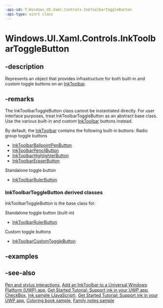 ```yaml
---
-api-id: T:Windows.UI.Xaml.Controls.InkToolbarToggleButton
-api-type: winrt class
---
```


<!-- Class syntax.
public class InkToolbarToggleButton : Windows.UI.Xaml.Controls.CheckBox, Windows.UI.Xaml.Controls.IInkToolbarToggleButton
-->

# Windows.UI.Xaml.Controls.InkToolbarToggleButton

## -description
Represents an object that provides infrastructure for both built-in and custom toggle buttons on an [InkToolbar](inktoolbar.md).

## -remarks

The InkToolbarToggleButton class cannot be instantiated directly. For user interface purposes, treat InkToolbarToggleButton as an abstract base class. Use the various built-in and custom [InkToolbar](inktoolbar.md) buttons instead.

By default, the [InkToolbar](inktoolbar.md) contains the following built-in buttons:
Radio group toggle buttons

+ [InkToolbarBallpointPenButton](inktoolbarballpointpenbutton.md)
+ [InkToolbarPencilButton](inktoolbarpencilbutton.md)
+ [InkToolbarHighlighterButton](inktoolbarhighlighterbutton.md)
+ [InkToolbarEraserButton](inktoolbareraserbutton.md)

Standalone toggle button

+ [InkToolbarRulerButton](inktoolbarrulerbutton.md)


### **InkToolbarToggleButton** derived classes

InkToolbarToggleButton is the base class for:

Standalone toggle button (built-in)

+ [InkToolbarRulerButton](inktoolbarrulerbutton.md)

Custom toggle buttons

+ [InkToolbarCustomToggleButton](inktoolbarcustomtogglebutton.md)


## -examples

## -see-also
[Pen and stylus interactions](/windows/uwp/input-and-devices/pen-and-stylus-interactions), [Add an InkToolbar to a Universal Windows Platform (UWP) app](/windows/uwp/input-and-devices/ink-toolbar), [Get Started Tutorial: Support ink in your UWP app](/windows/uwp/get-started/ink-walkthrough), [CheckBox](checkbox.md), [Ink sample (JavaScript)](https://github.com/microsoft/Windows-universal-samples/tree/main/archived/Ink), [Get Started Tutorial: Support ink in your UWP app](https://aka.ms/appsample-ink), [Coloring book sample](https://aka.ms/cpubsample-coloringbook), [Family notes sample](https://aka.ms/cpubsample-familynotessample)
